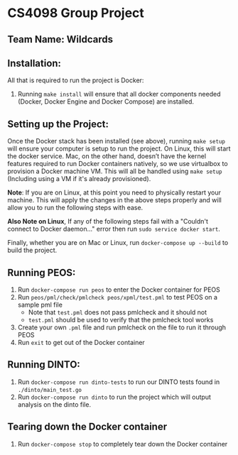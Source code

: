 # CS4098 Group Project
## Team Name: Wildcards

## Installation:

All that is required to run the project is Docker:

1. Running `make install` will ensure that all docker components needed (Docker, Docker Engine and Docker Compose) are installed.

## Setting up the Project:

Once the Docker stack has been installed (see above), running `make setup` will ensure your computer is setup to run the project. On Linux, this will start the docker service. Mac, on the other hand, doesn’t have the kernel features required to run Docker containers natively, so we use virtualbox to provision a Docker machine VM. This will all be handled using `make setup` (Including using a VM if it's already provisioned).

**Note**: If you are on Linux, at this point you need to physically restart your machine. This will apply the changes in the above steps properly and will allow you to run the following steps with ease.

**Also Note on Linux**, If any of the following steps fail with a "Couldn't connect to Docker daemon..." error then run `sudo service docker start`. 

Finally, whether you are on Mac or Linux, run `docker-compose up --build` to build the project.

## Running PEOS:

1. Run `docker-compose run peos` to enter the Docker container for PEOS
2. Run `peos/pml/check/pmlcheck peos/xpml/test.pml` to test PEOS on a sample pml file
   * Note that `test.pml` does not pass pmlcheck and it should not
   * `test.pml` should be used to verify that the pmlcheck tool works
3. Create your own `.pml` file and run pmlcheck on the file to run it through PEOS
4. Run `exit` to get out of the Docker container

## Running DINTO:

1. Run `docker-compose run dinto-tests` to run our DINTO tests found in `./dinto/main_test.go`
2. Run `docker-compose run dinto` to run the project which will output analysis on the dinto file.

## Tearing down the Docker container

1. Run `docker-compose stop` to completely tear down the Docker container

